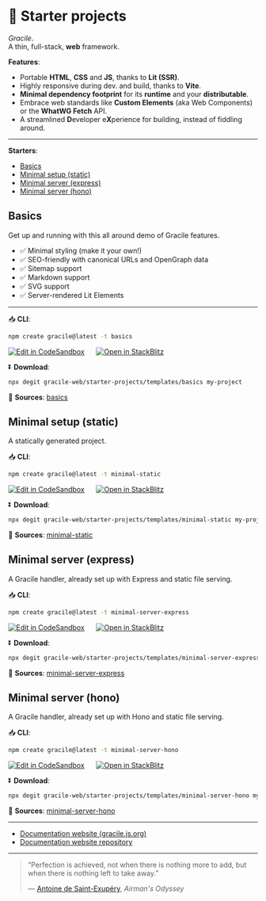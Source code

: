 # 🎇 Starter projects

<div class="git-only">

_Gracile_.  
A thin, full-stack, **web** framework.

**Features**:

- Portable **HTML**, **CSS** and **JS**, thanks to **Lit (SSR)**.
- Highly responsive during dev. and build, thanks to **Vite**.
- **Minimal dependency footprint** for its **runtime** and your **distributable**.
- Embrace web standards like **Custom Elements** (aka Web Components) or the **WhatWG Fetch** API.
- A streamlined **D**eveloper e**X**perience for building, instead of fiddling around.

---

**Starters**:

- [Basics](#basics)
- [Minimal setup (static)](#minimal-setup-static)
- [Minimal server (express)](#minimal-server-express)
- [Minimal server (hono)](#minimal-server-hono)

</div>

<section class="cards">

<div class="card"><div class="card-content">

## Basics

Get up and running with this all around demo of Gracile features.

- ✅ Minimal styling (make it your own!)
- ✅ SEO-friendly with canonical URLs and OpenGraph data
- ✅ Sitemap support
- ✅ Markdown support
- ✅ SVG support
- ✅ Server-rendered Lit Elements

---

📥 **CLI**:

```sh
npm create gracile@latest -t basics
```

<div>

[![Edit in CodeSandbox](https://codesandbox.io/static/img/play-codesandbox.svg)](https://codesandbox.io/s/github/gracile-web/starter-projects/tree/main/templates/basics?embed=1)
&nbsp;&nbsp;&nbsp;&nbsp;
[![Open in StackBlitz](https://developer.stackblitz.com/img/open_in_stackblitz.svg)](https://stackblitz.com/github/gracile-web/starter-projects/tree/main/templates/basics)

</div>

⏬ **Download**:

```sh
npx degit gracile-web/starter-projects/templates/basics my-project
```

📑 **Sources**: [basics](https://github.com/gracile-web/starter-projects/tree/main/templates/basics)

</div></div>

<div class="card"><div class="card-content">

## Minimal setup (static)

A statically generated project.

📥 **CLI**:

```sh
npm create gracile@latest -t minimal-static
```

<div>

[![Edit in CodeSandbox](https://codesandbox.io/static/img/play-codesandbox.svg)](https://codesandbox.io/s/github/gracile-web/starter-projects/tree/main/templates/minimal-static?embed=1)
&nbsp;&nbsp;&nbsp;&nbsp;
[![Open in StackBlitz](https://developer.stackblitz.com/img/open_in_stackblitz.svg)](https://stackblitz.com/github/gracile-web/starter-projects/tree/main/templates/minimal-static)

</div>

⏬ **Download**:

```sh
npx degit gracile-web/starter-projects/templates/minimal-static my-project
```

📑 **Sources**: [minimal-static](https://github.com/gracile-web/starter-projects/tree/main/templates/minimal-static)

</div></div>

<div class="card"><div class="card-content">

## Minimal server (express)

A Gracile handler, already set up with Express and static file serving.

📥 **CLI**:

```sh
npm create gracile@latest -t minimal-server-express
```

<div>

[![Edit in CodeSandbox](https://codesandbox.io/static/img/play-codesandbox.svg)](https://codesandbox.io/s/github/gracile-web/starter-projects/tree/main/templates/minimal-server-express?embed=1)
&nbsp;&nbsp;&nbsp;&nbsp;
[![Open in StackBlitz](https://developer.stackblitz.com/img/open_in_stackblitz.svg)](https://stackblitz.com/github/gracile-web/starter-projects/tree/main/templates/minimal-server-express)

</div>

⏬ **Download**:

```sh
npx degit gracile-web/starter-projects/templates/minimal-server-express my-project
```

📑 **Sources**: [minimal-server-express](https://github.com/gracile-web/starter-projects/tree/main/templates/minimal-server-express)

</div></div>

<div class="card"><div class="card-content">

## Minimal server (hono)

A Gracile handler, already set up with Hono and static file serving.

📥 **CLI**:

```sh
npm create gracile@latest -t minimal-server-hono
```

<div>

[![Edit in CodeSandbox](https://codesandbox.io/static/img/play-codesandbox.svg)](https://codesandbox.io/s/github/gracile-web/starter-projects/tree/main/templates/minimal-server-hono?embed=1)
&nbsp;&nbsp;&nbsp;&nbsp;
[![Open in StackBlitz](https://developer.stackblitz.com/img/open_in_stackblitz.svg)](https://stackblitz.com/github/gracile-web/starter-projects/tree/main/templates/minimal-server-hono)

</div>

⏬ **Download**:

```sh
npx degit gracile-web/starter-projects/templates/minimal-server-hono my-project
```

📑 **Sources**: [minimal-server-hono](https://github.com/gracile-web/starter-projects/tree/main/templates/minimal-server-hono)

</div></div>

</section>

<div class="git-only">

---

- [Documentation website (gracile.js.org)](https://gracile.js.org/)
- [Documentation website repository](https://github.com/gracile-web/website)

---

> “Perfection is achieved, not when there is nothing more to add,
> but when there is nothing left to take away.”
>
> ― [Antoine de Saint-Exupéry](https://en.wikipedia.org/wiki/Antoine_de_Saint-Exup%C3%A9ry), _Airman's Odyssey_

</div>
